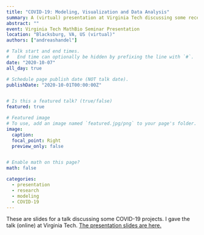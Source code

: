```yaml
---
title: "COVID-19: Modeling, Visualization and Data Analysis"
summary: A (virtual) presentation at Virginia Tech discussing some recent projects related to COVID-19 modeling and analysis.
abstract: ""
event: Virginia Tech MathBio Seminar Presentation
location: "Blacksburg, VA, US (virtual)"
authors: ["andreashandel"]

# Talk start and end times.
#   End time can optionally be hidden by prefixing the line with `#`.
date: "2020-10-07"
all_day: true

# Schedule page publish date (NOT talk date).
publishDate: "2020-10-01T00:00:00Z"


# Is this a featured talk? (true/false)
featured: true

# Featured image
# To use, add an image named `featured.jpg/png` to your page's folder. 
image:
  caption: 
  focal_point: Right
  preview_only: false


# Enable math on this page?
math: false

categories:
  - presentation
  - research
  - modeling
  - COVID-19
---
```


These are slides for a talk discussing some COVID-19 projects. I gave the talk (online) at Virginia Tech.
<a href="/presentations/2020-10-vt/2020-10-vt.html" target="_blank">The presentation slides are here.</a>
